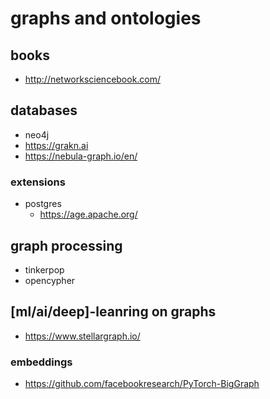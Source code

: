 # graphs and ontologies

## books

- http://networksciencebook.com/

## databases
- neo4j
- https://grakn.ai
- https://nebula-graph.io/en/

### extensions

- postgres
  - https://age.apache.org/


## graph processing
- tinkerpop
- opencypher

## [ml/ai/deep]-leanring on graphs

- https://www.stellargraph.io/

### embeddings
- https://github.com/facebookresearch/PyTorch-BigGraph
